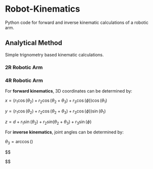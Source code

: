 # Robot-Kinematics
Python code for forward and inverse kinematic calculations of a robotic arm.

## Analytical Method
Simple trignometry based kinematic calculations.

### 2R Robotic Arm


### 4R Robotic Arm
For **forward kinematics**, 3D coordinates can be determined by:

$x=(r_1\cos(\theta_2)+r_2\cos(\theta_2+\theta_3)+r_3\cos(\phi))\cos(\theta_1)$

$y=(r_1\cos(\theta_2)+r_2\cos(\theta_2+\theta_3)+r_3\cos(\phi))\sin(\theta_1)$

$z=d+r_1\sin(\theta_2)+r_2sin(\theta_2+\theta_3)+r_3\sin(\phi)$


For **inverse kinematics**, joint angles can be determined by:

$\theta_3=\arccos()$

$$

$$
